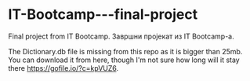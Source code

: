 # IT-Bootcamp---final-project
Final project from IT Bootcamp. Завршни пројекат из IT Bootcamp-а.

The Dictionary.db file is missing from this repo as it is bigger than 25mb. 
You can download it from here, though I'm not sure how long will it stay there https://gofile.io/?c=kpVUZ6.
